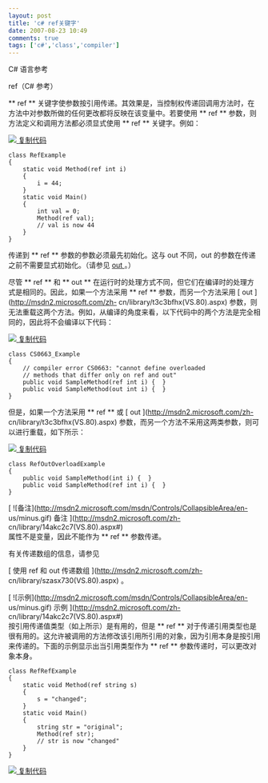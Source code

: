 ```yaml
---
layout: post
title: 'c# ref关键字'
date: 2007-08-23 10:49
comments: true
tags: ['c#','class','compiler']
---
```


C# 语言参考

ref（C# 参考）

** ref ** 关键字使参数按引用传递。其效果是，当控制权传递回调用方法时，在方法中对参数所做的任何更改都将反映在该变量中。若要使用 ** ref ** 参数，则方法定义和调用方法都必须显式使用 ** ref ** 关键字。例如： 

[ ![](http://msdn2.microsoft.com/msdn/Controls/CodeSnippet/zh-cn/copy_off.gif)
复制代码 ](javascript:CopyCode\('ctl00_LibFrame_ctl06other'\);)

    class RefExample
    {
        static void Method(ref int i)
        {
            i = 44;
        }
        static void Main()
        {
            int val = 0;
            Method(ref val);
            // val is now 44
        }
    }

传递到 ** ref ** 参数的参数必须最先初始化。这与 out 不同，out 的参数在传递之前不需要显式初始化。（请参见 [ out
](http://msdn2.microsoft.com/zh-cn/library/t3c3bfhx\(VS.80\).aspx) 。）

尽管 ** ref ** 和 ** out ** 在运行时的处理方式不同，但它们在编译时的处理方式是相同的。因此，如果一个方法采用 ** ref **
参数，而另一个方法采用 [ out ](http://msdn2.microsoft.com/zh-
cn/library/t3c3bfhx\(VS.80\).aspx)
参数，则无法重载这两个方法。例如，从编译的角度来看，以下代码中的两个方法是完全相同的，因此将不会编译以下代码：

[ ![](http://msdn2.microsoft.com/msdn/Controls/CodeSnippet/zh-cn/copy_off.gif)
复制代码 ](javascript:CopyCode\('ctl00_LibFrame_ctl09other'\);)

    class CS0663_Example 
    {
        // compiler error CS0663: "cannot define overloaded 
        // methods that differ only on ref and out"
        public void SampleMethod(ref int i) {  }
        public void SampleMethod(out int i) {  }
    }

但是，如果一个方法采用 ** ref ** 或 [ out ](http://msdn2.microsoft.com/zh-
cn/library/t3c3bfhx\(VS.80\).aspx) 参数，而另一个方法不采用这两类参数，则可以进行重载，如下所示：

[ ![](http://msdn2.microsoft.com/msdn/Controls/CodeSnippet/zh-cn/copy_off.gif)
复制代码 ](javascript:CopyCode\('ctl00_LibFrame_ctl11other'\);)

    class RefOutOverloadExample
    {
        public void SampleMethod(int i) {  }
        public void SampleMethod(ref int i) {  }
    }

[ ![备注](http://msdn2.microsoft.com/msdn/Controls/CollapsibleArea/en-
us/minus.gif) 备注 ](http://msdn2.microsoft.com/zh-
cn/library/14akc2c7\(VS.80\).aspx#)  
属性不是变量，因此不能作为 ** ref ** 参数传递。

有关传递数组的信息，请参见

[ 使用 ref 和 out 传递数组 ](http://msdn2.microsoft.com/zh-
cn/library/szasx730\(VS.80\).aspx) 。

[ ![示例](http://msdn2.microsoft.com/msdn/Controls/CollapsibleArea/en-
us/minus.gif) 示例 ](http://msdn2.microsoft.com/zh-
cn/library/14akc2c7\(VS.80\).aspx#)  
按引用传递值类型（如上所示）是有用的，但是 ** ref **
对于传递引用类型也是很有用的。这允许被调用的方法修改该引用所引用的对象，因为引用本身是按引用来传递的。下面的示例显示出当引用类型作为 ** ref **
参数传递时，可以更改对象本身。

    class RefRefExample
    {
        static void Method(ref string s)
        {
            s = "changed";
        }
        static void Main()
        {
            string str = "original";
            Method(ref str);
            // str is now "changed"
        }
    }

[ ![](http://msdn2.microsoft.com/msdn/Controls/CodeSnippet/zh-cn/copy_off.gif)
复制代码 ](javascript:CopyCode\('ctl00_LibFrame_ctl15other'\);)

